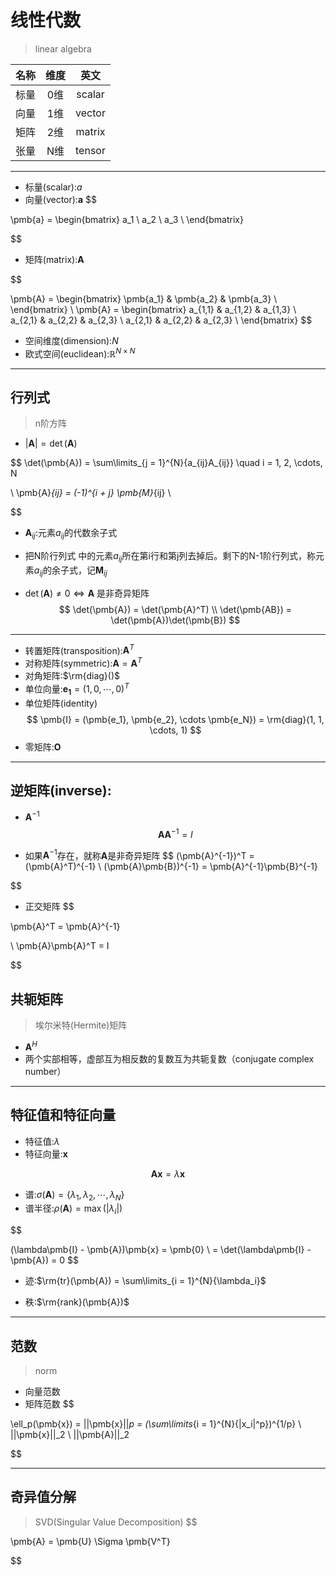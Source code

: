 
# 线性代数
> linear algebra

| 名称 | 维度 | 英文 |
| :-: | :-: | :-: |
| 标量 | 0维 | scalar |
| 向量 | 1维 | vector |
| 矩阵 | 2维 | matrix |
| 张量 | N维 | tensor |

---
- 标量(scalar):$a$
- 向量(vector):$\pmb{a}$
$$

\pmb{a} =
\begin{bmatrix}
    a_1 \\
    a_2 \\
    a_3 \\
\end{bmatrix}

$$
- 矩阵(matrix):$\pmb{A}$

$$

\pmb{A} =
\begin{bmatrix}
    \pmb{a_1} & \pmb{a_2} & \pmb{a_3} \\
\end{bmatrix}
\\
\pmb{A} =
\begin{bmatrix}
    a_{1,1} & a_{1,2} & a_{1,3} \\
    a_{2,1} & a_{2,2} & a_{2,3} \\
    a_{2,1} & a_{2,2} & a_{2,3} \\
\end{bmatrix}
$$

- 空间维度(dimension):$N$
- 欧式空间(euclidean):$\mathbb{R}^{N \times N}$

---


## 行列式
> n阶方阵
- $|\pmb{A}| = \det(\pmb{A})$

$$
\det(\pmb{A}) = \sum\limits_{j = 1}^{N}{a_{ij}A_{ij}} \quad i = 1, 2, \cdots, N

\\
\pmb{A}_{ij} = (-1)^{i + j} \pmb{M}_{ij}
\\

$$

- $\pmb{A}_{ij}$:元素$a_{ij}$的代数余子式
- 把N阶行列式 中的元素$a_{ij}$所在第i行和第j列去掉后。剩下的N-1阶行列式，称元素$a_{ij}$的余子式，记$\pmb{M}_{ij}$

- $\det(\pmb{A}) \neq 0 \iff \pmb{A}$ 是非奇异矩阵
$$
\det(\pmb{A}) = \det(\pmb{A}^T)
\\
\det(\pmb{AB}) = \det(\pmb{A})\det(\pmb{B})
$$
---
- 转置矩阵(transposition):$\pmb{A}^T$
- 对称矩阵(symmetric):$\pmb{A} = \pmb{A}^T$
- 对角矩阵:$\rm{diag}()$
- 单位向量:$\pmb{e_1} = (1, 0, \cdots, 0)^T$
- 单位矩阵(identity)
$$
\pmb{I} = (\pmb{e_1}, \pmb{e_2}, \cdots \pmb{e_N}) = \rm{diag}(1, 1, \cdots, 1)
$$
- 零矩阵:$\pmb{O}$

---
## 逆矩阵(inverse):
- $\pmb{A}^{-1}$
$$
\pmb{A}\pmb{A}^{-1} = I
$$

- 如果$\pmb{A}^{-1}$存在，就称$\pmb{A}$是非奇异矩阵
$$
(\pmb{A}^{-1})^T = (\pmb{A}^T)^{-1}
\\
(\pmb{A}\pmb{B})^{-1} = \pmb{A}^{-1}\pmb{B}^{-1}

$$

- 正交矩阵
$$

\pmb{A}^T = \pmb{A}^{-1}

\\
\pmb{A}\pmb{A}^T = I

$$


## 共轭矩阵
> 埃尔米特(Hermite)矩阵

- $\pmb{A}^H$
- 两个实部相等，虚部互为相反数的复数互为共轭复数（conjugate complex number）


---

## 特征值和特征向量
- 特征值:$\lambda$
- 特征向量:$\pmb{x}$

$$
\pmb{A}\pmb{x} = \lambda\pmb{x}
$$

- 谱:$\sigma(\pmb{A}) = \{\lambda_1, \lambda_2, \cdots, \lambda_N\}$
- 谱半径:$\rho(\pmb{A}) = \max(|\lambda_i|)$

$$

(\lambda\pmb{I} - \pmb{A})\pmb{x} = \pmb{0}
\\
 = \det(\lambda\pmb{I} - \pmb{A}) = 0
$$
- 迹:$\rm{tr}(\pmb{A}) = \sum\limits_{i = 1}^{N}{\lambda_i}$

- 秩:$\rm{rank}(\pmb{A})$


---
## 范数
> norm

- 向量范数
- 矩阵范数
$$

\ell_p(\pmb{x}) = ||\pmb{x}||_p = (\sum\limits_{i = 1}^{N}{|x_i|^p})^{1/p}
\\
||\pmb{x}||_2
\\
||\pmb{A}||_2

$$

---


## 奇异值分解
> SVD(Singular Value Decomposition)
$$

\pmb{A} = \pmb{U} \Sigma \pmb{V^T}

$$

